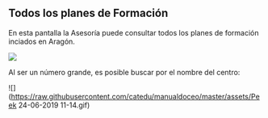 ## Todos los planes de Formación

En esta pantalla la Asesoría puede consultar todos los planes de formación inciados en Aragón.

![](https://raw.githubusercontent.com/catedu/manualdoceo/master/assets/Selección_769.png)

Al ser un número grande, es posible buscar por el nombre del centro:

![](https://raw.githubusercontent.com/catedu/manualdoceo/master/assets/Peek 24-06-2019 11-14.gif)


